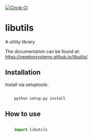 [![Circle CI](https://circleci.com/gh/newtonsystems/libutils/tree/master.svg?style=shield)](https://circleci.com/gh/javaab/libutils/tree/master)


libutils
========
A utility library


The documentation can be found at: https://newtonsystems.github.io/libutils/


Installation
------------
Install via setuptools:

```python
    
    python setup.py install

```

How to use
----------

```python

    import libutils
```
